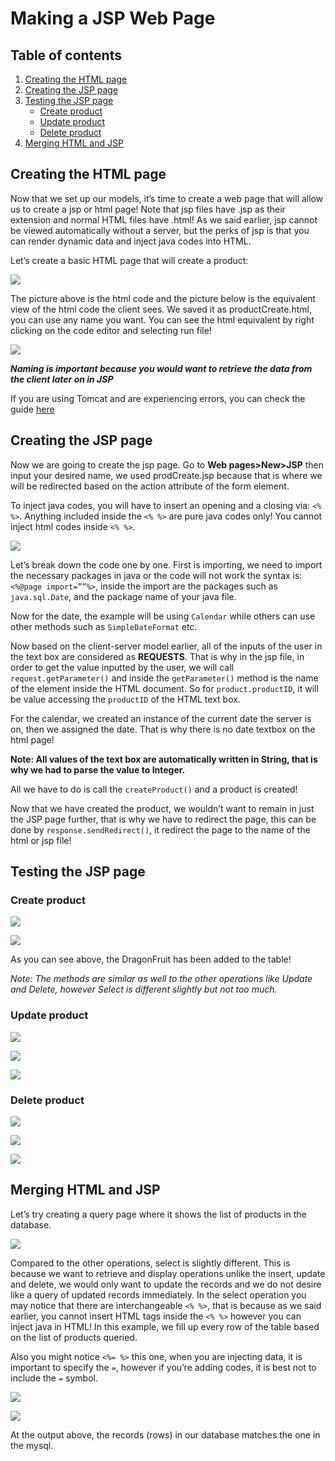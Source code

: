 # Making a JSP Web Page

## Table of contents
1. [Creating the HTML page](#Creating-the-HTML-page)
2. [Creating the JSP page](#Creating-the-JSP-page)
3. [Testing the JSP page](#Testing-the-JSP-page)
   - [Create product](#Create-product)
   - [Update product](#Update-product)
   - [Delete product](#Delete-product)
4. [Merging HTML and JSP](#Merging-HTML-and-JSP)

## Creating the HTML page
Now that we set up our models, it’s time to create a web page that will allow us to create a jsp or html page! Note that jsp files have .jsp as their extension and normal HTML files have .html! As we said earlier, jsp cannot be viewed automatically without a server, but the perks of jsp is that you can render dynamic data and inject java codes into HTML.

Let’s create a basic HTML page that will create a product:

![](/JSP%20Tutorial/2.%20Making%20a%20JSP%20Web%20Page/images/Create%20HTML%201.png)

The picture above is the html code and the picture below is the equivalent view of the html code the client sees. We saved it as productCreate.html, you can use any name you want. You can see the html equivalent by right clicking on the code editor and selecting run file!

![](/JSP%20Tutorial/2.%20Making%20a%20JSP%20Web%20Page/images/Create%20HTML%202.png)

***Naming is important because you would want to retrieve the data from the client later on in JSP***

If you are using Tomcat and are experiencing errors, you can check the guide [here](/JSP%20Tutorial#Tomcat-error-guide)

## Creating the JSP page
Now we are going to create the jsp page. Go to **Web pages>New>JSP** then input your desired name, we used prodCreate.jsp because that is where we will be redirected based on the action attribute of the form element.

To inject java codes, you will have to insert an opening and a closing via: `<% %>`. Anything included inside the `<% %>` are pure java codes only! You cannot inject html codes inside `<% %>`.

![](/JSP%20Tutorial/2.%20Making%20a%20JSP%20Web%20Page/images/Create%20JSP%201.png)

Let’s break down the code one by one. First is importing, we need to import the necessary packages in java or the code will not work the syntax is: `<%@page import=””%>`, inside the import are the packages such as `java.sql.Date`, and the package name of your java file.

Now for the date, the example will be using `Calendar` while others can use other methods such as `SimpleDateFormat` etc.

Now based on the client-server model earlier, all of the inputs of the user in the text box are considered as **REQUESTS**. That is why in the jsp file, in order to get the value inputted by the user, we will call `request.getParameter()` and inside the `getParameter()` method is the name of the element inside the HTML document. So for `product.productID`, it will be value accessing the `productID` of the HTML text box. 

For the calendar, we created an instance of the current date the server is on, then we assigned the date. That is why there is no date textbox on the html page!

**Note: All values of the text box are automatically written in String, that is why we had to parse the value to Integer.**

All we have to do is call the `createProduct()` and a product is created! 

Now that we have created the product, we wouldn’t want to remain in just the JSP page further, that is why we have to redirect the page, this can be done by `response.sendRedirect()`, it redirect the page to the name of the html or jsp file!

## Testing the JSP page
### Create product
![](/JSP%20Tutorial/2.%20Making%20a%20JSP%20Web%20Page/images/Test%20Create%201.png)

![](/JSP%20Tutorial/2.%20Making%20a%20JSP%20Web%20Page/images/Test%20Create%202.png)

As you can see above, the DragonFruit has been added to the table!

*Note: The methods are similar as well to the other operations like Update and Delete, however Select is different slightly but not too much.*

### Update product
![](/JSP%20Tutorial/2.%20Making%20a%20JSP%20Web%20Page/images/Test%20Update%201.png)

![](/JSP%20Tutorial/2.%20Making%20a%20JSP%20Web%20Page/images/Test%20Update%202.png)

![](/JSP%20Tutorial/2.%20Making%20a%20JSP%20Web%20Page/images/Test%20Update%203.png)

### Delete product
![](/JSP%20Tutorial/2.%20Making%20a%20JSP%20Web%20Page/images/Test%20Delete%201.png)

![](/JSP%20Tutorial/2.%20Making%20a%20JSP%20Web%20Page/images/Test%20Delete%202.png)

![](/JSP%20Tutorial/2.%20Making%20a%20JSP%20Web%20Page/images/Test%20Delete%203.png)

## Merging HTML and JSP
Let’s try creating a query page where it shows the list of products in the database.

![](/JSP%20Tutorial/2.%20Making%20a%20JSP%20Web%20Page/images/Merged%201.png)

Compared to the other operations, select is slightly different. This is because we want to retrieve and display operations unlike the insert, update and delete, we would only want to update the records and we do not desire like a query of updated records immediately. In the select operation you may notice that there are interchangeable `<% %>`, that is because as we said earlier, you cannot insert HTML tags inside the `<% %>` however you can inject java in HTML! In this example, we fill up every row of the table based on the list of products queried. 

Also you might notice `<%= %>` this one, when you are injecting data, it is important to specify the `=`, however if you’re adding codes, it is best not to include the `=` symbol.

![](/JSP%20Tutorial/2.%20Making%20a%20JSP%20Web%20Page/images/Merged%202.png)

![](/JSP%20Tutorial/2.%20Making%20a%20JSP%20Web%20Page/images/Merged%203.png)

At the output above, the records (rows) in our database matches the one in the mysql. 